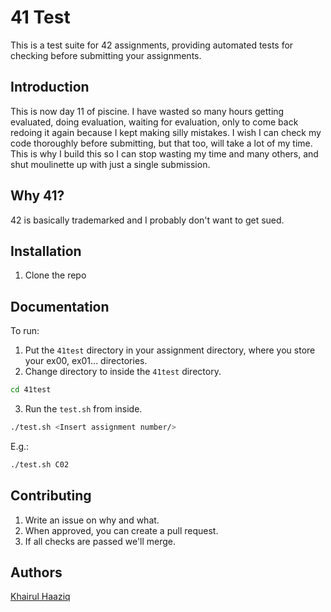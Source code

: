 # 41 Test

This is a test suite for 42 assignments, providing automated tests for checking before submitting your assignments.

## Introduction

This is now day 11 of piscine. I have wasted so many hours getting evaluated, doing evaluation, waiting for evaluation, only to come back redoing it again because I kept making silly mistakes. I wish I can check my code thoroughly before submitting, but that too, will take a lot of my time. This is why I build this so I can stop wasting my time and many others, and shut moulinette up with just a single submission.

## Why 41?

42 is basically trademarked and I probably don't want to get sued.

## Installation

1. Clone the repo

## Documentation

To run:

1. Put the `41test` directory in your assignment directory, where you store your ex00, ex01... directories.
2. Change directory to inside the `41test` directory.

```bash
cd 41test
```

3. Run the `test.sh` from inside.

```bash
./test.sh <Insert assignment number/>
```

E.g.:

```bash
./test.sh C02
```

## Contributing

1. Write an issue on why and what.
2. When approved, you can create a pull request.
3. If all checks are passed we'll merge.

## Authors

[Khairul Haaziq](@khairulhaaziq)
